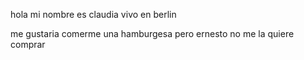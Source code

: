 hola
mi nombre es claudia
vivo en berlin


me gustaria comerme una hamburgesa
pero ernesto no me la quiere comprar